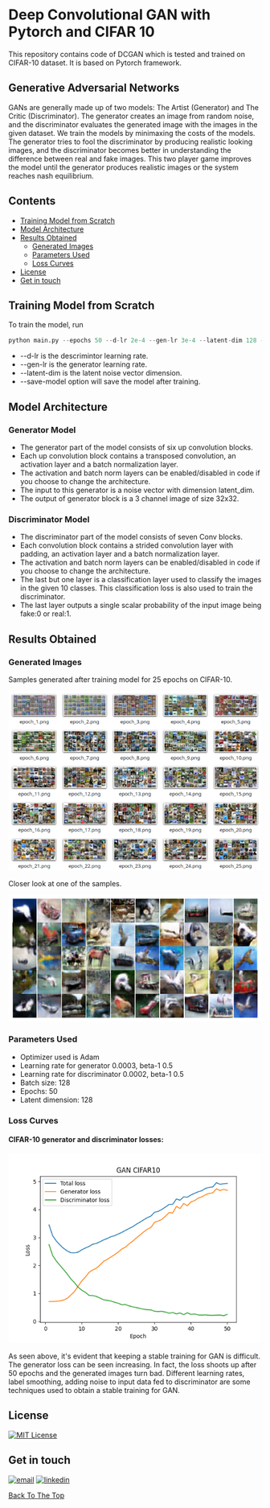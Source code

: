 
# Deep Convolutional GAN with Pytorch and CIFAR 10

This repository contains code of DCGAN which is tested and trained on CIFAR-10 dataset. It is based on Pytorch framework.


## Generative Adversarial Networks
GANs are generally made up of two models: The Artist (Generator) and The Critic (Discriminator). The generator creates an image from random noise, and the discriminator evaluates the generated image with the images in the given dataset. We train the models by minimaxing the costs of the models. The generator tries to fool the discriminator by producing realistic looking images, and the discriminator becomes better in understanding the difference between real and fake images. This two player game improves the model until the generator produces realistic images or the system reaches nash equilibrium.

## Contents
- [Training Model from Scratch](#training-model-from-scratch)
- [Model Architecture](#model-architecture)
- [Results Obtained](#results-obtained)
    - [Generated Images](#generated-images)
    - [Parameters Used](#parameters-used)
    - [Loss Curves](#loss-curves)
- [License](#license)
- [Get in touch](#get-in-touch)


## Training Model from Scratch
To train the model, run

```Python
python main.py --epochs 50 --d-lr 2e-4 --gen-lr 3e-4 --latent-dim 128 --batch-size 128 --save-model
```

+ --d-lr is the descrimintor learning rate.
+ --gen-lr is the generator learning rate.
+ --latent-dim is the latent noise vector dimension.
+ --save-model option will save the model after training.

## Model Architecture
### Generator Model
+ The generator part of the model consists of six up convolution blocks.
+ Each up convolution block contains a transposed convolution, an activation layer and a batch normalization layer.
+ The activation and batch norm layers can be enabled/disabled in code if you choose to change the architecture. 
+ The input to this generator is a noise vector with dimension latent_dim.
+ The output of generator block is a 3 channel image of size 32x32.

### Discriminator Model
+ The discriminator part of the model consists of seven Conv blocks.
+ Each convolution block contains a strided convolution layer with padding, an activation layer and a batch normalization layer.
+ The activation and batch norm layers can be enabled/disabled in code if you choose to change the architecture. 
+ The last but one layer is a classification layer used to classify the images in the given 10 classes. This classification loss is also used to train the discriminator.
+ The last layer outputs a single scalar probability of the input image being fake:0 or real:1.

## Results Obtained
### Generated Images

Samples generated after training model for 25 epochs on CIFAR-10.

![cifar_generated](results/samples.png)

Closer look at one of the samples.

![epoch25](results/generated/epoch_23.png)

### Parameters Used
+ Optimizer used is Adam
+ Learning rate for generator 0.0003, beta-1 0.5
+ Learning rate for discriminator 0.0002, beta-1 0.5
+ Batch size: 128
+ Epochs: 50
+ Latent dimension: 128

### Loss Curves

#### CIFAR-10 generator and discriminator losses:

<img src="results/plot.png" width=510>

As seen above, it's evident that keeping a stable training for GAN is difficult. The generator loss can be seen increasing. In fact, the loss shoots up after 50 epochs and the generated images turn bad. Different learning rates, label smoothing, adding noise to input data fed to discriminator are some techniques used to obtain a stable training for GAN.

## License
[![MIT License](https://img.shields.io/badge/License-MIT-green.svg)](https://choosealicense.com/licenses/mit/)

## Get in touch
[![email](https://img.shields.io/badge/Gmail-D14836?style=for-the-badge&logo=gmail&logoColor=white)](mailto:navintiwari08@gmail.com)
[![linkedin](https://img.shields.io/badge/linkedin-0A66C2?style=for-the-badge&logo=linkedin&logoColor=white)](https://www.linkedin.com/in/navti/)

[Back To The Top](#Deep-Convolutional-GAN-with-Pytorch-and-CIFAR-10)